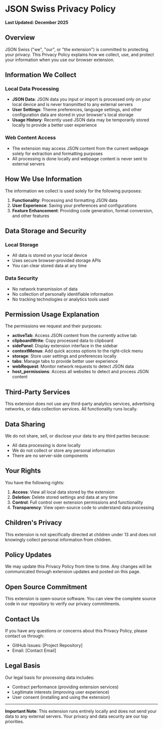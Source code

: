# JSON Swiss Privacy Policy

**Last Updated: December 2025**

## Overview

JSON Swiss ("we", "our", or "the extension") is committed to protecting your privacy. This Privacy Policy explains how we collect, use, and protect your information when you use our browser extension.

## Information We Collect

### Local Data Processing
- **JSON Data**: JSON data you input or import is processed only on your local device and is never transmitted to any external servers
- **User Settings**: Theme preferences, language settings, and other configuration data are stored in your browser's local storage
- **Usage History**: Recently used JSON data may be temporarily stored locally to provide a better user experience

### Web Content Access
- The extension may access JSON content from the current webpage solely for extraction and formatting purposes
- All processing is done locally and webpage content is never sent to external servers

## How We Use Information

The information we collect is used solely for the following purposes:

1. **Functionality**: Processing and formatting JSON data
2. **User Experience**: Saving your preferences and configurations
3. **Feature Enhancement**: Providing code generation, format conversion, and other features

## Data Storage and Security

### Local Storage
- All data is stored on your local device
- Uses secure browser-provided storage APIs
- You can clear stored data at any time

### Data Security
- No network transmission of data
- No collection of personally identifiable information
- No tracking technologies or analytics tools used

## Permission Usage Explanation

The permissions we request and their purposes:

- **activeTab**: Access JSON content from the currently active tab
- **clipboardWrite**: Copy processed data to clipboard
- **sidePanel**: Display extension interface in the sidebar
- **contextMenus**: Add quick access options to the right-click menu
- **storage**: Store user settings and preferences locally
- **tabs**: Manage tabs to provide better user experience
- **webRequest**: Monitor network requests to detect JSON data
- **host_permissions**: Access all websites to detect and process JSON content

## Third-Party Services

This extension does not use any third-party analytics services, advertising networks, or data collection services. All functionality runs locally.

## Data Sharing

We do not share, sell, or disclose your data to any third parties because:
- All data processing is done locally
- We do not collect or store any personal information
- There are no server-side components

## Your Rights

You have the following rights:

1. **Access**: View all local data stored by the extension
2. **Deletion**: Delete stored settings and data at any time
3. **Control**: Full control over extension permissions and functionality
4. **Transparency**: View open-source code to understand data processing

## Children's Privacy

This extension is not specifically directed at children under 13 and does not knowingly collect personal information from children.

## Policy Updates

We may update this Privacy Policy from time to time. Any changes will be communicated through extension updates and posted on this page.

## Open Source Commitment

This extension is open-source software. You can view the complete source code in our repository to verify our privacy commitments.

## Contact Us

If you have any questions or concerns about this Privacy Policy, please contact us through:

- GitHub Issues: [Project Repository]
- Email: [Contact Email]

## Legal Basis

Our legal basis for processing data includes:
- Contract performance (providing extension services)
- Legitimate interests (improving user experience)
- User consent (installing and using the extension)

---

**Important Note**: This extension runs entirely locally and does not send your data to any external servers. Your privacy and data security are our top priorities.
